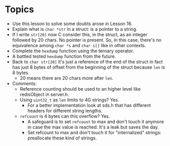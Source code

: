 # Topics

* Use this lesson to solve some doubts arose in Lesson 16.
* Explain what is `char *str` in a struct: is a pointer to a string.
* If I write `str[20]` now C consider this, in the struct, as an
integer followed by 20 chars. No pointer is present. So, in this case,
there's no equivalence among `char *s` and `char s[]` like in other
contexts.
* Complete the `hexdump` function using the ternary operator.
* A battled tested `hexdump` function from the future.
* Back to `char str[20]` it's just a reference of the end of the struct in fact
has just 8 bytes of offset from the beginning of the struct because `len` is 8 bytes.
  * 20 means there are 20 chars more after `len`.
* Comments:
  * Reference counting should be used to an higher level like redisObject in server.h.
  * Using `uint32_t` as `len` limits to 4G strings? Yes.
    * For a better implementation look at sds.h that has different headers for different string lengths.
  * `refcount` is 4 bytes can this overflow? Yes.
    * A safeguard is to set `refcount` to max and don't touch it anymore in case the max value
is reached. It's a leak but saves the day.
    * Set refcount to max and don't touch it for "internalized" strings:
preallocate these kind of strings.
